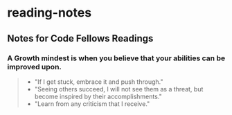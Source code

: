# reading-notes
## **Notes for Code Fellows Readings**
### A Growth mindest is when you believe that your abilities can be improved upon.

> * "If I get stuck, embrace it and push through."
> * "Seeing others succeed, I will not see them as a threat, but become inspired by their accomplishments."
> * "Learn from any criticism that I receive."
